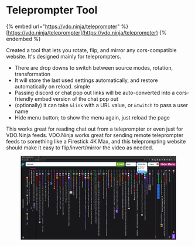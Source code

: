 # Teleprompter Tool

{% embed url="https://vdo.ninja/teleprompter" %}
[https://vdo.ninja/teleprompter](https://vdo.ninja/teleprompter)
{% endembed %}

Created a tool that lets you rotate, flip, and mirror any cors-compatible website. It's designed mainly for teleprompters.

* There are drop downs to switch between source modes, rotation, transformation
* It will store the last used settings automatically, and restore automatically on reload. simple
* Passing discord or chat pop out links will be auto-converted into a cors-friendly embed version of the chat pop out
* (optionally) it can take `&link` with a URL value, or `&twitch` to pass a user name
* Hide menu button; to show the menu again, just reload the page

This works great for reading chat out from a teleprompter or even just for VDO.Ninja feeds. VDO.Ninja works great for sending remote teleprompter feeds to something like a Firestick 4K Max, and this teleprompting website should make it easy to flip/invert/mirror the video as needed.

<figure><img src="../.gitbook/assets/image (7) (5).png" alt=""><figcaption></figcaption></figure>
